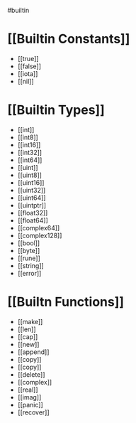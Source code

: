 #builtin

# [[Builtin Constants]]
* [[true]]
* [[false]]
* [[iota]]
* [[nil]]
# [[Builtin Types]]
* [[int]]
* [[int8]]
* [[int16]]
* [[int32]]
* [[int64]]
* [[uint]]
* [[uint8]]
* [[uint16]]
* [[uint32]]
* [[uint64]]
* [[uintptr]]
* [[float32]]
* [[float64]]
* [[complex64]]
* [[complex128]]
* [[bool]]
* [[byte]]
* [[rune]]
* [[string]]
* [[error]]
# [[Builtn Functions]]
* [[make]]
* [[len]]
* [[cap]]
* [[new]]
* [[append]]
* [[copy]]
* [[copy]]
* [[delete]]
* [[complex]]
* [[real]]
* [[imag]]
* [[panic]]
* [[recover]]


